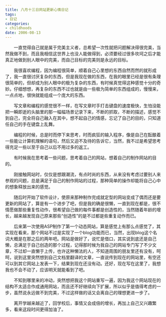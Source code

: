 ```yaml
---
title: 八月十三日网站更新心情日记
tags:
- 日记
categories:
- childhoods
date: 2006-08-13
---
```


　　一直觉得自己就是属于完美主义者，总希望一次性就把问题解决得很完美，当然我做不到，而且我相信这世界上也没人能做得到，必须要经过很多坎坷之后才能真正地做到别人眼中的完美，而自己目标的完美则是永远的目标。

　　我很喜欢编程，因为编程很简单，顺着自己心里想的东西自然而然的就形成了，我一直很讨厌复杂的东西，但是我现在做的东西，在我的眼里已经是很有条理很简单的，但却成为别人眼中的极为复杂的东西，有时候真觉得这种感觉十分的奇妙。仔细想想，再复杂的东西不过也就是由一些极为简单的东西组成的，慢慢来，一点点地，很快就能组成一个庞大的东西。

　　写文章和编程的感觉很不一样，在写文章时手打击键盘的速度极快，生怕没能把一瞬即逝的头脑里的那一幅幅场景记录下来，不断的抓取，不断的描述，感觉不到自己，完全将自己融入在其中，想不起自己的情感，忘记了自己的目的，只知道任自己的手在键盘上乱舞。

　　编程的时候，总是时而停下来思考，时而疯狂的输入程序，像是自己在酝酿着一些能让计算机理解的语句，然后又迫不及待的告诉它，当然，我不过是希望思考得充足一些以至于自己以后不用过多的返工。

　　有时候我在思考着一些问题，思考着自己的网站，想着自己的制作网站的目的。

　　刚接触网站时，仅仅是想跟潮流，有点时尚的东西，从来没有考虑过要别人来参观的问题，总是满足于自己的制作网站的过程，那种简单的操作却能将自己心中的想象释放出来的感觉。

　　随后时开始了软件设计，使原来那种制作完成就定型的网站变成了偶而还是要更新的网站了，算是有一个进步了吧，但是我的确是很懒，一直到现在都是，很不情愿做那些重复性动作，很希望自己做的每件事都是创造性的，当然随着年龄的增长，越来越发现自己原来那些“创造性”的是不过都是些重复动作而已。

　　后来第一次使用ASP制作了第一个动态网站，算是感觉上有那么点感觉了，其实现在看来，那个网站不过是实现了一个blog功能而已，当然，出现blog这个名词大概是在那之后的两年吧。网站是做好了，说忙是借口，其实说到底还是自己懒，总满足于自己创造的那个过程，记得那时候为我自己的网站专门写了不少文章，不过却一直懒于上传，也许这种懒法的人，不知道周围的朋友里还有没有，呵呵，说到这里突然想到自己文档里翻译的文章，一直说传到现在的网站里，有空还可以到其它网站上发表一下，结果到现在还没有动。还好，现在写在这里了，我想我也不会不动了，应该明天就能看到了吧。

　　不知到哪里来的冲动，突然想把我这个网站重写一遍，因为我这个网站现在的结构不太适合作成通用网站，而且还不好继续向下扩展，所以似乎是值得考虑的一步，虽然说永远做不到完美，不过这样做的话又会离自己的理想更进一步了。

　　离开学越来越近了，回学校后，事情又会成倍的增长，再加上自己又兴趣繁多，看来这段时间更得加油了。
